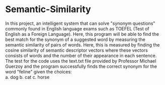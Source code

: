 # Semantic-Similarity

In this project, an intelligent system that can solve "synonym questions" commonly found in English language exams such as TOEFEL (Test of English as a Foreign Language). Here, this program will be able to find the best match for the synonym of a suggested word by measuring the semantic similarity of pairs of words. Here, this is measured by finding the cosine similarity of semantic descriptor vectors where these vectors consists of words and the number of their appearance in each sentence.  
The test for the code uses the text.txt file provided by Professor Michael Guerzoy and the program successfully finds the correct synonym for the word "feline" given the choices:  
a. dog
b. cat
c. horse
